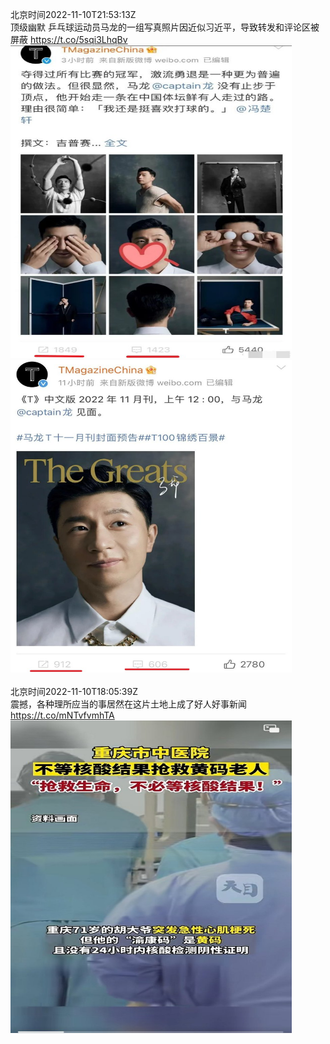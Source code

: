 北京时间2022-11-10T21:53:13Z<br>顶级幽默
乒乓球运动员马龙的一组写真照片因近似习近平，导致转发和评论区被屏蔽 https://t.co/5sqi3LhqBv<br><img src='/temp/image/2022/o-Month-11/1590704130192179208_0.jpg' width='450' height='500'><img src='/temp/image/2022/o-Month-11/1590704130192179208_1.jpg' width='450' height='500'><br><br>北京时间2022-11-10T18:05:39Z<br>震撼，各种理所应当的事居然在这片土地上成了好人好事新闻 https://t.co/mNTvfvmhTA<br><img src='/temp/image/2022/o-Month-11/1590646861534466049_0.jpg' width='450' height='500'><br><br>